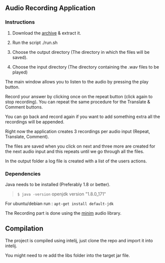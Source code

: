 ## Audio Recording Application

### Instructions

1. Download the [archive](https://github.com/bootphon/erec/releases) & extract it.

2. Run the script ./run.sh

3. Choose the output directory (The directory in which the files will be saved).

4. Choose the input directory (The directory containing the .wav files to be played)

The main window allows you to listen to the audio by pressing the play button.

Record your answer by clicking once on the repeat button (click again to stop recording). You can repeat the same procedure for the Translate & Comment buttons.

You can go back and record again if you want to add something extra all the recordings will be appended.

Right now the application creates 3 recordings per audio input (Repeat, Translate, Comment).

The files are saved when you click on next and three more are created for the next audio input and this repeats until we go through all the files.

In the output folder a log file is created with a list of the users actions.


### Dependencies

Java needs to be installed (Preferably 1.8 or better).

> `$ java -version`
> openjdk version "1.8.0_171"


For ubuntu/debian run : `apt-get install default-jdk`

The Recording part is done using the [minim](https://github.com/ddf/Minim) audio library.

## Compilation

The project is compiled using intelij, just clone the repo and import it into intelij.

You might need to re add the libs folder into the target jar file.
